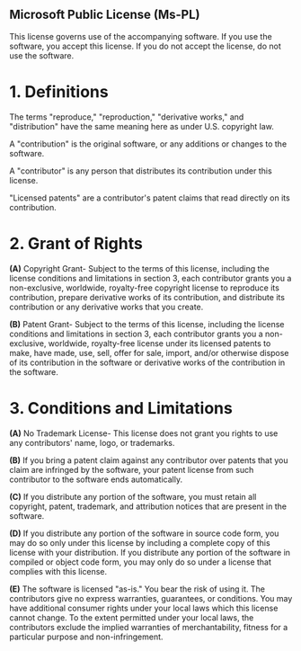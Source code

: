 ## Microsoft Public License (Ms-PL)

This license governs use of the accompanying software. If you use the
software, you accept this license. If you do not accept the license,
do not use the software.

# 1. Definitions

The terms "reproduce," "reproduction," "derivative works," and "distribution" have the same meaning here as under U.S. copyright law.

A "contribution" is the original software, or any additions or changes to the software.

A "contributor" is any person that distributes its contribution under this license.

"Licensed patents" are a contributor's patent claims that read directly on its contribution.

# 2. Grant of Rights

**(A)** Copyright Grant- Subject to the terms of this license, including the license conditions and limitations in section 3, each contributor grants you a non-exclusive, worldwide, royalty-free copyright license to reproduce its contribution, prepare derivative works of its contribution, and distribute its contribution or any derivative works that you create.
   
**(B)** Patent Grant- Subject to the terms of this license, including the license conditions and limitations in section 3, each contributor grants you a non-exclusive, worldwide, royalty-free license under its licensed patents to make, have made, use, sell, offer for sale, import, and/or otherwise dispose of its contribution in the software or derivative works of the contribution in the software.
 
# 3. Conditions and Limitations
  
**(A)** No Trademark License- This license does not grant you rights to use any contributors' name, logo, or trademarks.

**(B)** If you bring a patent claim against any contributor over patents that you claim are infringed by the software, your patent license from such contributor to the software ends automatically.

**(C)** If you distribute any portion of the software, you must retain all copyright, patent, trademark, and attribution notices that are present in the software.

**(D)** If you distribute any portion of the software in source code form, you may do so only under this license by including a complete copy of this license with your distribution. If you distribute any portion of the software in compiled or object code form, you may only do so under a license that complies with this license.  

**(E)** The software is licensed "as-is." You bear the risk of using it. The contributors give no express warranties, guarantees, or conditions. You may have additional consumer rights under your local laws which this license cannot change. To the extent permitted under your local laws, the contributors exclude the implied warranties of merchantability, fitness for a particular purpose and non-infringement.
